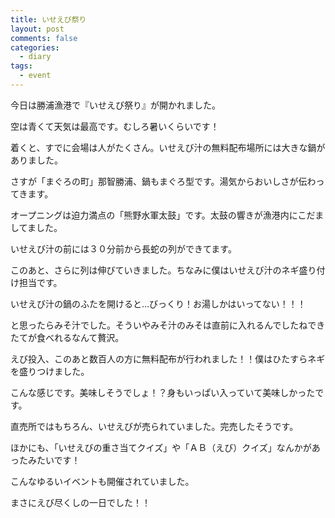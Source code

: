 ```yaml
---
title: いせえび祭り
layout: post
comments: false
categories:
  - diary
tags:
  - event
---
```

今日は勝浦漁港で『いせえび祭り』が開かれました。

<amp-img src="/img/uploads/2009/10/ise-lobster-fes-nachikatsuura-1.jpg" alt="勝浦漁港晴天" width="1200" height="900" layout="responsive"></amp-img>

空は青くて天気は最高です。むしろ暑いくらいです！

着くと、すでに会場は人がたくさん。いせえび汁の無料配布場所には大きな鍋がありました。

<amp-img src="/img/uploads/2009/10/ise-lobster-fes-nachikatsuura-2.jpg" alt="まぐろ型鍋" width="1200" height="900" layout="responsive"></amp-img>

さすが「まぐろの町」那智勝浦、鍋もまぐろ型です。湯気からおいしさが伝わってきます。

オープニングは迫力満点の「熊野水軍太鼓」です。太鼓の響きが漁港内にこだましてました。

<amp-img class="v-img" src="/img/uploads/2009/10/ise-lobster-fes-nachikatsuura-3.jpg" alt="" width="900" height="1200" layout="responsive"></amp-img>

いせえび汁の前には３０分前から長蛇の列ができてます。

<amp-img src="/img/uploads/2009/10/ise-lobster-fes-nachikatsuura-4.jpg" alt="いせえび汁列" width="1200" height="900" layout="responsive"></amp-img>

このあと、さらに列は伸びていきました。ちなみに僕はいせえび汁のネギ盛り付け担当です。

いせえび汁の鍋のふたを開けると…びっくり！お湯しかはいってない！！！

<amp-img src="/img/uploads/2009/10/ise-lobster-fes-nachikatsuura-5.jpg" alt="味噌" width="1200" height="900" layout="responsive"></amp-img>

と思ったらみそ汁でした。そういやみそ汁のみそは直前に入れるんでしたねできたてが食べれるなんて贅沢。

<amp-img src="/img/uploads/2009/10/ise-lobster-fes-nachikatsuura-6.jpg" alt="えび投入" width="1200" height="900" layout="responsive"></amp-img>

えび投入、このあと数百人の方に無料配布が行われました！！僕はひたすらネギを盛りつけました。

<amp-img src="/img/uploads/2009/10/ise-lobster-fes-nachikatsuura-7.jpg" alt="いせえび汁" width="1200" height="900" layout="responsive"></amp-img>

こんな感じです。美味しそうでしょ！？身もいっぱい入っていて美味しかったです。

<amp-img src="/img/uploads/2009/10/ise-lobster-fes-nachikatsuura-8.jpg" alt="いせえび" width="1200" height="900" layout="responsive"></amp-img>

直売所ではもちろん、いせえびが売られていました。完売したそうです。

ほかにも、「いせえびの重さ当てクイズ」や「ＡＢ（えび）クイズ」なんかがあったみたいです！

<amp-img src="/img/uploads/2009/10/ise-lobster-fes-nachikatsuura-9.jpg" alt="えび前屈コンテスト" width="1200" height="900" layout="responsive"></amp-img>

こんなゆるいイベントも開催されていました。

まさにえび尽くしの一日でした！！


 [1]: /img/uploads/2009/10/ise-lobster-fes-nachikatsuura-1.jpg
 [2]: /img/uploads/2009/10/ise-lobster-fes-nachikatsuura-2.jpg
 [4]: /img/uploads/2009/10/ise-lobster-fes-nachikatsuura-4.jpg
 [5]: /img/uploads/2009/10/ise-lobster-fes-nachikatsuura-5.jpg
 [6]: /img/uploads/2009/10/ise-lobster-fes-nachikatsuura-6.jpg
 [7]: /img/uploads/2009/10/ise-lobster-fes-nachikatsuura-7.jpg
 [8]: /img/uploads/2009/10/ise-lobster-fes-nachikatsuura-8.jpg
 [9]: /img/uploads/2009/10/ise-lobster-fes-nachikatsuura-9.jpg
